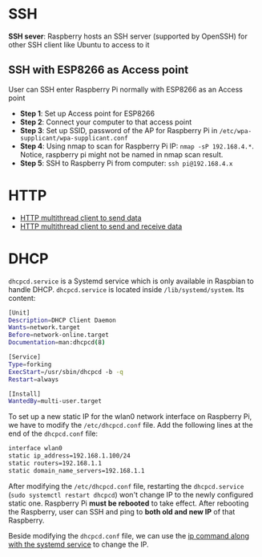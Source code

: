 # SSH

**SSH sever**: Raspberry hosts an SSH server (supported by OpenSSH) for other SSH client like Ubuntu to access to it

## SSH with ESP8266 as Access point

User can SSH enter Raspberry Pi normally with ESP8266 as an Access point

* **Step 1**: Set up Access point for ESP8266
* **Step 2**: Connect your computer to that access point
* **Step 3**: Set up SSID, password of the AP for Raspberry Pi in ``/etc/wpa-supplicant/wpa-supplicant.conf``
* **Step 4**: Using nmap to scan for Raspberry Pi IP: ``nmap -sP 192.168.4.*``. Notice, raspberry pi might not be named in nmap scan result.
* **Step 5**: SSH to Raspberry Pi from computer: ``ssh pi@192.168.4.x``

# HTTP
* [HTTP multithread client to send data](HTTP/HTTP%multithread%client%20to%20send%20data)
* [HTTP multithread client to send and receive data](HTTP/HTTP%20multithread%20client%20to%20send%20and%20receive%20data)
# DHCP

``dhcpcd.service`` is a Systemd service which is only available in Raspbian to handle DHCP. ``dhcpcd.service`` is located inside ``/lib/systemd/system``. Its content:

```sh
[Unit]
Description=DHCP Client Daemon
Wants=network.target
Before=network-online.target
Documentation=man:dhcpcd(8)

[Service]
Type=forking
ExecStart=/usr/sbin/dhcpcd -b -q
Restart=always

[Install]
WantedBy=multi-user.target
```

To set up a new static IP for the wlan0 network interface on Raspberry Pi, we have to modify the ``/etc/dhcpcd.conf`` file. Add the following lines at the end of the ``dhcpcd.conf`` file:

```sh
interface wlan0
static ip_address=192.168.1.100/24
static routers=192.168.1.1
static domain_name_servers=192.168.1.1
```

After modifying the ``/etc/dhcpcd.conf`` file, restarting the ``dhcpcd.service`` (``sudo systemctl restart dhcpcd``) won't change IP to the newly configured static one. Raspberry Pi **must be rebooted** to take effect. After rebooting the Raspberry, user can SSH and ping to **both old and new IP** of that Raspberry.

Beside modifying the ``dhcpcd.conf`` file, we can use the [ip command along with the systemd service](https://github.com/TranPhucVinh/Linux-Shell/blob/master/Network%20layer/IP/Commands.md#systemd-service-to-change-ip) to change the IP.